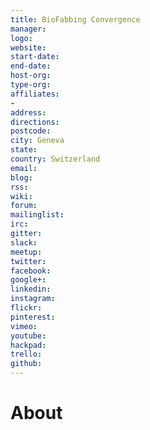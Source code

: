 ```yaml
---
title: BioFabbing Convergence
manager: 
logo: 
website: 
start-date: 
end-date: 
host-org: 
type-org: 
affiliates:
- 
address: 
directions: 
postcode: 
city: Geneva
state: 
country: Switzerland
email: 
blog: 
rss: 
wiki: 
forum: 
mailinglist: 
irc: 
gitter: 
slack: 
meetup: 
twitter: 
facebook: 
google+: 
linkedin: 
instagram: 
flickr: 
pinterest: 
vimeo: 
youtube: 
hackpad: 
trello: 
github: 
---
```


# About
